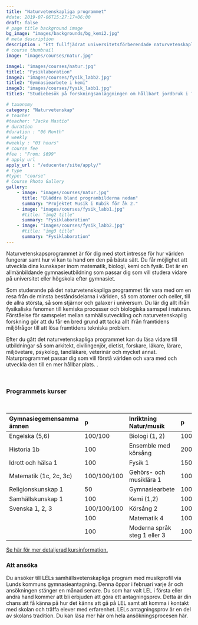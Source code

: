 ```yaml
---
title: "Naturvetenskapliga programmet"
#date: 2019-07-06T15:27:17+06:00
draft: false
# page title background image
bg_image: "images/backgrounds/bg_kemi2.jpg"
# meta description
description : "Ett fullfjädrat universitetsförberendade naturvetenskapligt program där du får fördjupa dig i naturvetenskapens värld."
# course thumbnail
image: "images/courses/natur.jpg"

image1: "images/courses/natur.jpg"
title1: "Fysiklaboration" 
image2: "images/courses/fysik_labb2.jpg"
title2: "Gymnasiearbete i kemi" 
image3: "images/courses/fysik_labb1.jpg"
title3: "Studiebesök på forskningsanläggningen om hållbart jordbruk i Taastrup/Danmark." 

# taxonomy
category: "Naturvetenskap"
# teacher
#teacher: "Jacke Mastio"
# duration
#duration : "06 Month"
# weekly
#weekly : "03 hours"
# course fee
#fee : "From: $699"
# apply url
apply_url : "/educenter/site/apply/"
# type
#type: "course"
# Course Photo Gallery
gallery:
    - image: "images/courses/natur.jpg"
      title: "Bläddra bland programbilderna nedan"
      summary: "Projektet Musik i Kubik för åk 2."
    - image: "images/courses/fysik_labb1.jpg"
      #title: "img2 title"
      summary: "Fysiklaboration"
    - image: "images/courses/fysik_labb2.jpg"
      #title: "img3 title"
      summary: "Fysiklaboration"
---
```




Naturvetenskapsprogrammet är för dig med stort intresse för hur världen fungerar samt hur vi kan ta hand om den på bästa sätt. Du får möjlighet att utveckla dina kunskaper inom matematik, biologi, kemi och fysik. Det är en allmänbildande gymnasieutbildning som passar dig som  vill studera vidare på universitet eller högskola efter gymnasiet. 

Som studerande på det naturvetenskapliga programmet får vara med om en resa från de minsta beståndsdelarna i världen, så som atomer och celler, till de allra största, så som stjärnor och galaxer i universum. Du lär dig allt ifrån fysikaliska fenomen till kemiska processer och biologiska samspel i naturen. Förståelse för samspelet mellan samhällsutveckling och naturvetenskaplig forskning gör att du får en bred grund att tacka allt ifrån framtidens miljöfrågor till att lösa framtidens tekniska problem. 


Efter du gått det naturvetenskapliga programmet kan du läsa vidare till utbildningar så som arkitekt, civilingenjör, dietist, forskare, läkare, lärare, miljövetare, psykolog, tandläkare, veterinär och mycket annat. Naturprogrammet passar dig som vill förstå världen och vara med och utveckla den till en mer hållbar plats.
.</p>
<br/>
### Programmets kurser
<br/>

|Gymnasiegemensamma ämnen|p| Inriktning Natur/musik|p|Individuella val|p|
|:-|:-|:-|:-|:-|:-|
| Engelska (5,6)     |100/100    |Biologi (1, 2)              |100/100|Engelska 7|100|
|Historia 1b           |100        |Ensemble med körsång        |200    |Ensemble 2/Manskör/Tjejbarber/Spetskör|100|
|Idrott och hälsa 1    |100        |Fysik 1                     |150    |Fysik 2|100|
|Matematik (1c, 2c, 3c)|100/100/100|Gehörs- och musiklära 1     |100    |Gehörs- och musiklära 2|100|
|Religionskunskap 1    |50         |Gymnasiearbete              |100    |Idrott och hälsa 2|100|
|Samhällskunskap 1     |100        |Kemi   (1,2)                |100/100|Matematik 5|100|
|Svenska 1, 2, 3       |100/100/100|Körsång 2                   |100    |Moderna språk steg 1 eller 3|100|
|                      |100        |Matematik 4                 |100    |Moderna språk steg 4|100|
|                      |100        |Moderna språk steg 1 eller 3|100    |Musikal/Estetisk kommunikation 1|100|

 [Se här för mer detaljerad kursinformation.](https://www.lel.nu/po%C3%A4ngplan-na-musik)
<br/>


### Att ansöka

Du ansöker till LELs samhällsvetenskapliga program med musikprofil via Lunds kommuns gymnasieantagning. Denna öppar i februari varje år och ansökningen stänger en månad senare. Du som har valt LEL i första eller andra hand kommer att bli erbjuden att göra ett antagningsprov. Detta är din chans att få känna på hur det känns att gå på LEL samt att komma i kontakt med skolan och träffa elever med erfarenhet. LELs antagningsprov är en del av skolans tradition. Du kan läsa mer här om hela ansökningsprocesen här. 


